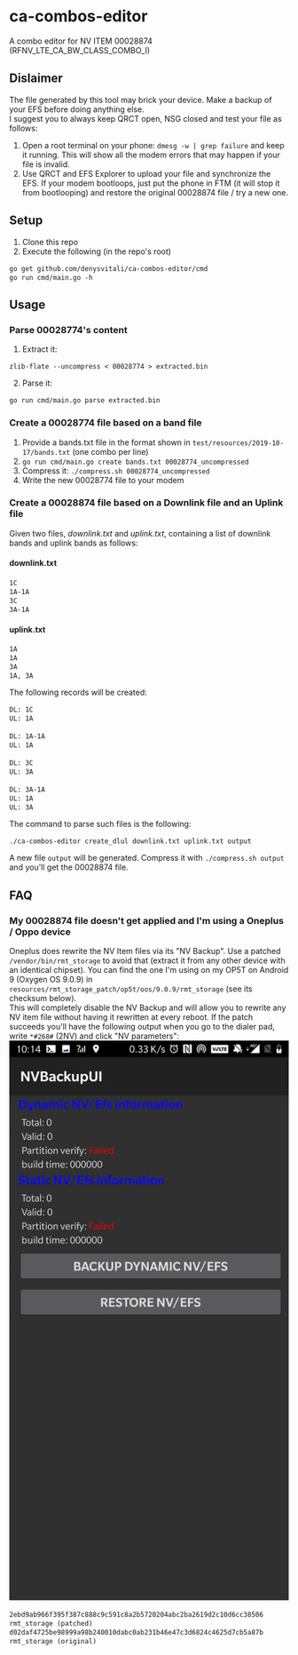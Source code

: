 # ca-combos-editor

A combo editor for NV ITEM 00028874 (RFNV_LTE_CA_BW_CLASS_COMBO_I)

## Dislaimer
The file generated by this tool may brick your device. Make a backup of your EFS before doing anything else.  
I suggest you to always keep QRCT open, NSG closed and test your file as follows:

1. Open a root terminal on your phone: `dmesg -w | grep failure` and keep it running.
This will show all the modem errors that may happen if your file is invalid.
2. Use QRCT and EFS Explorer to upload your file and synchronize the EFS. If your modem bootloops, just put the
phone in FTM (it will stop it from bootlooping) and restore the original 00028874 file / try a new one.  

## Setup
1. Clone this repo
2. Execute the following (in the repo's root)
```
go get github.com/denysvitali/ca-combos-editor/cmd
go run cmd/main.go -h
```

## Usage

### Parse 00028774's content
1. Extract it:
```
zlib-flate --uncompress < 00028774 > extracted.bin
```

2. Parse it:
```
go run cmd/main.go parse extracted.bin
```

### Create a 00028774 file based on a band file
  
1. Provide a bands.txt file in the format shown in `test/resources/2019-10-17/bands.txt` (one combo per line)  
2. `go run cmd/main.go create bands.txt 00028774_uncompressed`
3. Compress it: `./compress.sh 00028774_uncompressed`
4. Write the new 00028774 file to your modem

### Create a 00028874 file based on a Downlink file and an Uplink file
Given two files, _downlink.txt_ and _uplink.txt_, containing a list of
downlink bands and uplink bands as follows:  

#### downlink.txt
```
1C
1A-1A
3C
3A-1A
```

#### uplink.txt
```
1A
1A
3A
1A, 3A
```

The following records will be created:
```
DL: 1C                                       
UL: 1A                                       
                                             
DL: 1A-1A                                    
UL: 1A                                       
                                             
DL: 3C                                       
UL: 3A                                       
                                             
DL: 3A-1A                                    
UL: 1A                                       
UL: 3A               
```

The command to parse such files is the following:

```
./ca-combos-editor create_dlul downlink.txt uplink.txt output
```

A new file `output` will be generated. Compress it with `./compress.sh output`
and you'll get the 00028874 file.

## FAQ

### My 00028874 file doesn't get applied and I'm using a Oneplus / Oppo device
Oneplus does rewrite the NV Item files via its "NV Backup". Use a patched `/vendor/bin/rmt_storage` to avoid that
(extract it from any other device with an identical chipset). You can find the one I'm using on my OP5T on Android 9 (Oxygen OS 9.0.9)
in `resources/rmt_storage_patch/op5t/oos/9.0.9/rmt_storage` (see its checksum below).   
This will completely disable the NV Backup and will allow
you to rewrite any NV item file without having it rewritten at every reboot. If the patch succeeds you'll have the
following output when you go to the dialer pad, write `*#268#` (2NV) and click "NV parameters":
![NV Backup UI shows "Partition Verify: Failed"](resources/screenshots/op5t-nvbackup.png)  
  
```
2ebd9ab966f395f387c888c9c591c8a2b5720204abc2ba2619d2c10d6cc38506  rmt_storage (patched)
d02daf4725be98999a98b240010dabc0ab231b46e47c3d6824c4625d7cb5a87b  rmt_storage (original)
```